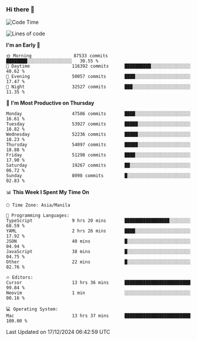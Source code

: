 ### Hi there 👋

<!--START_SECTION:waka-->
![Code Time](http://img.shields.io/badge/Code%20Time-5%2C750%20hrs%2018%20mins-blue)

![Lines of code](https://img.shields.io/badge/From%20Hello%20World%20I%27ve%20Written-113.4%20million%20lines%20of%20code-blue)

**I'm an Early 🐤** 

```text
🌞 Morning                87533 commits       ████████░░░░░░░░░░░░░░░░░   30.55 % 
🌆 Daytime                116392 commits      ██████████░░░░░░░░░░░░░░░   40.62 % 
🌃 Evening                50057 commits       ████░░░░░░░░░░░░░░░░░░░░░   17.47 % 
🌙 Night                  32527 commits       ███░░░░░░░░░░░░░░░░░░░░░░   11.35 % 
```
📅 **I'm Most Productive on Thursday** 

```text
Monday                   47586 commits       ████░░░░░░░░░░░░░░░░░░░░░   16.61 % 
Tuesday                  53927 commits       █████░░░░░░░░░░░░░░░░░░░░   18.82 % 
Wednesday                52236 commits       █████░░░░░░░░░░░░░░░░░░░░   18.23 % 
Thursday                 54097 commits       █████░░░░░░░░░░░░░░░░░░░░   18.88 % 
Friday                   51298 commits       ████░░░░░░░░░░░░░░░░░░░░░   17.90 % 
Saturday                 19267 commits       ██░░░░░░░░░░░░░░░░░░░░░░░   06.72 % 
Sunday                   8098 commits        █░░░░░░░░░░░░░░░░░░░░░░░░   02.83 % 
```


📊 **This Week I Spent My Time On** 

```text
🕑︎ Time Zone: Asia/Manila

💬 Programming Languages: 
TypeScript               9 hrs 20 mins       █████████████████░░░░░░░░   68.59 % 
YAML                     2 hrs 26 mins       ████░░░░░░░░░░░░░░░░░░░░░   17.92 % 
JSON                     40 mins             █░░░░░░░░░░░░░░░░░░░░░░░░   04.94 % 
JavaScript               38 mins             █░░░░░░░░░░░░░░░░░░░░░░░░   04.75 % 
Other                    22 mins             █░░░░░░░░░░░░░░░░░░░░░░░░   02.76 % 

🔥 Editors: 
Cursor                   13 hrs 36 mins      █████████████████████████   99.84 % 
Neovim                   1 min               ░░░░░░░░░░░░░░░░░░░░░░░░░   00.16 % 

💻 Operating System: 
Mac                      13 hrs 37 mins      █████████████████████████   100.00 % 
```


 Last Updated on 17/12/2024 06:42:59 UTC
<!--END_SECTION:waka-->


<!--
**rad182/rad182** is a ✨ _special_ ✨ repository because its `README.md` (this file) appears on your GitHub profile.

Here are some ideas to get you started:

- 🔭 I’m currently working on ...
- 🌱 I’m currently learning ...
- 👯 I’m looking to collaborate on ...
- 🤔 I’m looking for help with ...
- 💬 Ask me about ...
- 📫 How to reach me: ...
- 😄 Pronouns: ...
- ⚡ Fun fact: ...
-->
